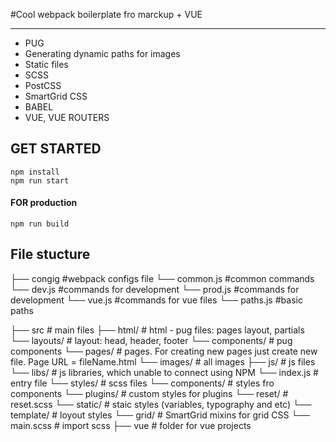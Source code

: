 #Cool webpack boilerplate fro marckup + VUE

---

- PUG
- Generating dynamic paths for images
- Static files
- SCSS
- PostCSS
- SmartGrid CSS
- BABEL
- VUE, VUE ROUTERS

## GET STARTED

```
npm install
npm run start
```

#### FOR production

```
npm run build
```

## File stucture

├── congig #webpack configs file
└── common.js #common commands
└── dev.js #commands for development
└── prod.js #commands for development
└── vue.js #commands for vue files
└── paths.js #basic paths

├── src # main files
├── html/ # html - pug files: pages layout, partials
└── layouts/ # layout: head, header, footer
└── components/ # pug components
└── pages/ # pages. For creating new pages just create new file. Page URL = fileName.html
└── images/ # all images
├── js/ # js files
└── libs/ # js libraries, which unable to connect using NPM
└── index.js # entry file
└── styles/ # scss files
└── components/ # styles fro components
└── plugins/ # custom styles for plugins
└── reset/ # reset.scss
└── static/ # staic styles (variables, typography and etc)
└── template/ # loyout styles
└── grid/ # SmartGrid mixins for grid CSS
└── main.scss # import scss
├── vue # folder for vue projects
